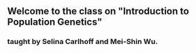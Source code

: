 ## Welcome to the class on "Introduction to Population Genetics"
### taught by Selina Carlhoff and Mei-Shin Wu.
